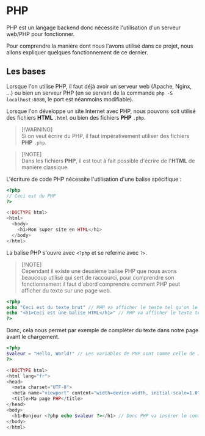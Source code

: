 # PHP

PHP est un langage backend donc nécessite l'utilisation d'un serveur web/PHP pour fonctionner.

Pour comprendre la manière dont nous l'avons utilisé dans ce projet, nous allons expliquer quelques fonctionnement de ce dernier.

## Les bases

Lorsque l'on utilise PHP, il faut déjà avoir un serveur web (Apache, Nginx, ...) ou bien un serveur PHP (en se servant de la commande `php -S localhost:8080`, le port est néanmoins modifiable).

Lorsque l'on développe un site Internet avec PHP, nous pouvons soit utilisé des fichiers **HTML** `.html` ou bien des fichiers **PHP** `.php`.

> [!WARNING]\
> Si on veut écrire du PHP, il faut impérativement utiliser des fichiers **PHP** `.php`.

> [!NOTE]\
> Dans les fichiers **PHP**, il est tout à fait possible d'écrire de l'**HTML** de manière classique.

L'écriture de code PHP nécessite l'utilisation d'une balise spécifique :

```php
<?php
// Ceci est du PHP
?>

<!DOCTYPE html>
<html>
  <body>
    <h1>Mon super site en HTML</h1>
  </body>
</html>
```

La balise PHP s'ouvre avec `<?php` et se referme avec `?>`.

> [!NOTE]\
> Cependant il existe une deuxième balise PHP que nous avons beaucoup utilisé qui sert de raccourci, pour comprendre son fonctionnement il faut d'abord comprendre comment PHP peut afficher du texte sur une page web.

```php
<?php
echo "Ceci est du texte brut" // PHP va afficher le texte tel qu'on le présente
echo "<h1>Ceci est une balise HTML</h1>" // PHP va afficher le texte tel qu'on le présente, sauf que quand le navigateur récupère la page, il va interpréter cela comme de l'HTML.
?>
```

Donc, cela nous permet par exemple de compléter du texte dans notre page avant le chargement.

```php
<?php
$valeur = "Hello, World!" // Les variables de PHP sont comme celle de JavaScript ou de Python, elles n'ont pas de types strictes par défaut, cependant il est totalement possible de les typers.
?>

<!DOCTYPE html>
<html lang="fr">
<head>
  <meta charset="UTF-8">
  <meta name="viewport" content="width=device-width, initial-scale=1.0">
  <title>Ma page PHP</title>
</head>
<body>
  <h1>Bonjour <?php echo $valeur ?></h1> // Donc PHP va insérer le contenue de notre variable soit "Hello, World!"
</body>
</html>
```
